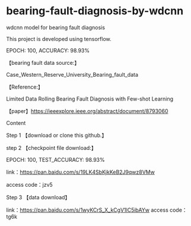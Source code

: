 # bearing-fault-diagnosis-by-wdcnn

wdcnn model for bearing fault diagnosis 

This project is developed using tensorflow.

EPOCH: 100, ACCURACY: 98.93%

【bearing fault data source:】

Case_Western_Reserve_University_Bearing_fault_data

【Reference:】

Limited Data Rolling Bearing Fault Diagnosis with Few-shot Learning

【paper】https://ieeexplore.ieee.org/abstract/document/8793060

Content

Step 1 【download or clone this github.】

step 2 【checkpoint file download:】

EPOCH: 100, TEST_ACCURACY: 98.93%

link：https://pan.baidu.com/s/19LK4SbKjkKeB2J9qwz8VMw 

access code：jzv5 

Step 3 【data download】

link：https://pan.baidu.com/s/1wyKCrS_X_kCgV1lC5ibAYw access code：tg6k
